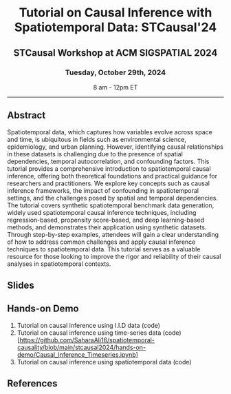 <h1 align="center">Tutorial on Causal Inference with Spatiotemporal Data: STCausal'24 </h1>
<h2 align="center">STCausal Workshop at ACM SIGSPATIAL 2024 </h2>
<h3 align="center">Tuesday, October 29th, 2024 </h3>
<p align="center">8 am - 12pm ET</p>

---------------------------
## Abstract
Spatiotemporal data, which captures how variables evolve across space and time, is ubiquitous in fields such as environmental science, epidemiology, and urban planning. However, identifying causal relationships in these datasets is challenging due to the presence of spatial dependencies, temporal autocorrelation, and confounding factors. This tutorial provides a comprehensive introduction to spatiotemporal causal inference, offering both theoretical foundations and practical guidance for researchers and practitioners. We explore key concepts such as causal inference frameworks, the impact of confounding in spatiotemporal settings, and the challenges posed by spatial and temporal dependencies. The tutorial covers synthetic spatiotemporal benchmark data generation, widely used spatiotemporal causal inference techniques, including regression-based, propensity score-based, and deep learning-based methods, and demonstrates their application using synthetic datasets. Through step-by-step examples, attendees will gain a clear understanding of how to address common challenges and apply causal inference techniques to spatiotemporal data. This tutorial serves as a valuable resource for those looking to improve the rigor and reliability of their causal analyses in spatiotemporal contexts.

## Slides

## Hands-on Demo
1. Tutorial on causal inference using I.I.D data (code)
2. Tutorial on causal inference using time-series data (code)[https://github.com/SaharaAli16/spatiotemporal-causality/blob/main/stcausal2024/hands-on-demo/Causal_Inference_Timeseries.ipynb]
3. Tutorial on causal inference using spatiotemporal data (code)

## References
